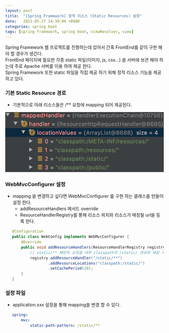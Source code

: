 ```yaml
---
layout: post
title:  "[Spring Framework] 정적 리소스 (Static Resources) 설정" 
date:   2021-05-27 14:30:00 +0900
categories: spring boot
tags: [spring framework, spring boot, viewResolver, view] 
---
```


Spring Framework 웹 프로젝트를 진행하는데 있어서 간혹 FrontEnd를 같이 구현 해야 할 경우가 생긴다.  
FrontEnd 페이지에 필요한 각종 static 파일(이미지, js, css...) 을 서버에 보관 해야 하는데 주로 Apache 서버를 이용 하여 제공 한다.  
Spring Framework 또한 static 파일을 직접 제공 하기 위해 정적 리소스 기능을 제공 하고 있다.

### 기본 Static Resource 경로 
- 기본적으로 아래 리소스들은 /** 요청에 mapping 되어 제공된다.

![등록된 ResourceHttpRequestHandler의 locationValues](/assets/img/spring/static-resource-locations.png)


### WebMvcConfigurer 설정

- mapping 을 변경하고 싶다면 WebMvcConfigurer 를 구현 하는 클래스를 만들어 설정 한다.
    - addResourceHandlers 메서드 override
    - ResourceHandlerRegistry를 통해 리소스 위치와 리소스가 매칭될 url을 등록 한다.
 ```java
    @Configuration
    public class WebConfig implements WebMvcConfigurer {
        @Override
        public void addResourceHandlers(ResourceHandlerRegistry registry) {
            // static/** 패턴의 요청을 내부 classpath의 /static/ 경로와 매핑 시킨다.
            registry.addResourceHandler("/static/**")
                    .addResourceLocations("classpath:/static/")
                    .setCachePeriod(20);
        }
    }
 ```

### 설정 파일

- application.xxx 설정을 통해 mapping을 변경 할 수 있다.

 ```yaml
    spring:
        mvc:
            static-path-pattern: /static/**
 ```

